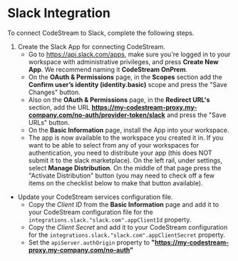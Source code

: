 # Slack Integration

To connect CodeStream to Slack, complete the following steps.

1. Create the Slack App for connecting CodeStream.
    * Go to https://api.slack.com/apps, make sure you're logged in to your
      workspace with administrative privileges, and press **Create New App**. We
      recommend naming it **CodeStream OnPrem**.
    * On the **OAuth & Permissions** page, in the **Scopes** section add the
      **Confirm user’s identity (identity.basic)** scope and press the "Save
      Changes" button.
    * Also on the **OAuth & Permissions** page, in the **Redirect URL's** section,
      add the URL **https://my-codestream-proxy.my-company.com/no-auth/provider-token/slack**
      and press the "Save URLs" button.
    * On the **Basic Information** page, install the App into your workspace.
    * The app is now available to the workspace you created it in. If you want
      to be able to select from any of your workspaces for authentication, you
      need to distribute your app (this does NOT submit it to the slack
      marketplace). On the left rail, under settings, select **Manage
      Distribution**. On the middle of that page press the "Activate
      Distribution" button (you may need to check off a few items on the
      checklist below to make that button available).

- Update your CodeStream services configuration file.
    - Copy the *Client ID* from the **Basic Information** page and add it to your CodeStream
      configuration file for the `integrations.slack."slack.com".appClientId`
      property.
    - Copy the *Client Secret* and add it to your CodeStream configuration
      for the `integrations.slack."slack.com".appClientSecret` property.
    - Set the `apiServer.authOrigin` property to **"https://my-codestream-proxy.my-company.com/no-auth"**
